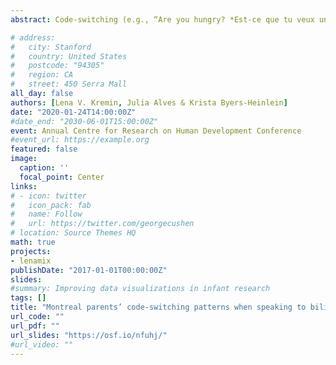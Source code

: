 ```yaml
---
abstract: Code-switching (e.g., “Are you hungry? *Est-ce que tu veux une* apple?”) is common in bilingual environments and may affect language acquisition, yet little is known about parental code-switching patterns. This is the first study to examine parents’ natural code-switching behaviors. Our findings show that parents do not frequently code-switch when speaking to their infant, and that properties of their code-switching (e.g., syntactic location and apparent reason) shift over the infant's development.

# address:
#   city: Stanford
#   country: United States
#   postcode: "94305"
#   region: CA
#   street: 450 Serra Mall
all_day: false
authors: [Lena V. Kremin, Julia Alves & Krista Byers-Heinlein]
date: "2020-01-24T14:00:00Z"
#date_end: "2030-06-01T15:00:00Z"
event: Annual Centre for Research on Human Development Conference
#event_url: https://example.org
featured: false
image:
  caption: ''
  focal_point: Center
links:
# - icon: twitter
#   icon_pack: fab
#   name: Follow
#   url: https://twitter.com/georgecushen
# location: Source Themes HQ
math: true
projects:
- lenamix
publishDate: "2017-01-01T00:00:00Z"
slides: 
#summary: Improving data visualizations in infant research
tags: []
title: "Montreal parents’ code-switching patterns when speaking to bilingual infants"
url_code: ""
url_pdf: ""
url_slides: "https://osf.io/nfuhj/"
#url_video: ""
---
```



